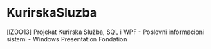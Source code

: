 # KurirskaSluzba
 [IZOO13] Projekat Kurirska Služba, SQL i WPF - Poslovni informacioni sistemi - Windows Presentation Fondation
